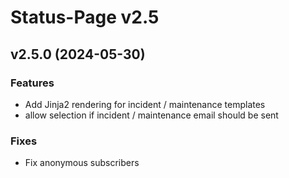 # Status-Page v2.5

## v2.5.0 (2024-05-30)

### Features
* Add Jinja2 rendering for incident / maintenance templates
* allow selection if incident / maintenance email should be sent

### Fixes
* Fix anonymous subscribers
